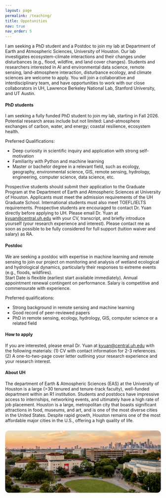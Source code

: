```yaml
---
layout: page
permalink: /teaching/
title: Oppotunities
nav: true
nav_order: 5
---
```


I am seeking a PhD student and a Postdoc to join my lab at Department of Earth and Atmospheric Sciences, University of Houston. Our lab investigates ecosystem-climate interactions and their changes under disturbances (e.g., flood, wildfire, and land cover changes). Students and researchers interested in AI and environmental data science, remote sensing, land-atmosphere interaction, disturbance ecology, and climate sciences are welcome to apply. You will join a collaborative and interdisciplinary team, and have opportunities to work with our close collaborators in UH, Lawrence Berkeley National Lab, Stanford University, and UT Austin. 


#### PhD students

I am seeking a fully funded PhD student to join my lab, starting in Fall 2026. Potential research areas include but not limited: Land-atmosphere exchanges of carbon, water, and energy; coastal resilience, ecosystem health.


Preferred Qualifications:
<ul>
    <li>Deep curiosity in scientific inquiry and application with strong self-motivation</li>
    <li>Familiarity with Python and machine learning</li>
    <li>Master or bachelor degree in a relevant field, such as ecology, geography, environmental science, GIS, remote sensing, hydrology, engineering, computer science, data science, etc.</li>
</ul>

Prospective students should submit their application to the Graduate Program at the Department of Earth and Atmospheric Sciences at University of Houston. Applicants must meet the admission requirements of the UH Graduate School. International students must also meet TOEFL/IELTS requirements. Prospective students are encouraged to contact Dr. Yuan directly before applying to UH. Please email Dr. Yuan at kyuan@central.uh.edu with your CV, transcript, and briefly introduce yourself (your research experience and interest). Please contact me as soon as possible to be fully considered for full support (tuition waiver and salary) as RA.

#### Postdoc

We are seeking a postdoc with expertise in machine learning and remote sensing to join our project on monitoring and analysis of wetland ecological and hydrological dynamics, particularly their responses to extreme events (e.g., floods, wildfires).  
Start Date is flexible (earliest start available immediately). Annual appointment renewal contingent on performance. Salary is competitive and commensurate with experience.

Preferred qualifications:
<ul>
    <li>Strong background in remote sensing and machine learning</li>
<li>Good record of peer-reviewed papers</li>
<li>PhD in remote sensing, ecology, hydrology, GIS, computer science or a related field</li>
</ul>


#### How to apply
If you are interested, please email Dr. Yuan at kyuan@central.uh.edu with the following materials: (1) CV with contact information for 2-3 references. (2) A one-to-two-page cover letter outlining your research experience and your research interest.


#### About UH
The department of Earth & Atmospheric Sciences (EAS) at the University of Houston is a large (>30 tenured and tenure-track faculty), well-funded department within an R1 institution. Students and postdocs have impressive access to internships, networking events, and ultimately have a high rate of job placement. Houston is a large, metropolitan city that boasts significant attractions in food, museums, and art, and is one of the most diverse cities in the United States. Despite rapid growth, Houston remains one of the most affordable major cities in the U.S., offering a high quality of life.


<div style="text-align:center; margin-top:24px;">
  <img src="/assets/img/UH.jpg" alt="UH campus" style="max-width:100%; border-radius:12px;">
</div>